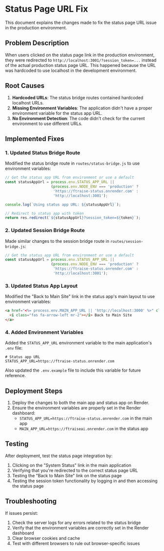 # Status Page URL Fix

This document explains the changes made to fix the status page URL issue in the production environment.

## Problem Description

When users clicked on the status page link in the production environment, they were redirected to `http://localhost:3001/?session_token=...` instead of the actual production status page URL. This happened because the URL was hardcoded to use localhost in the development environment.

## Root Causes

1. **Hardcoded URLs**: The status bridge routes contained hardcoded localhost URLs.
2. **Missing Environment Variables**: The application didn't have a proper environment variable for the status app URL.
3. **No Environment Detection**: The code didn't check for the current environment to use different URLs.

## Implemented Fixes

### 1. Updated Status Bridge Route

Modified the status bridge route in `routes/status-bridge.js` to use environment variables:

```javascript
// Get the status app URL from environment or use a default
const statusAppUrl = process.env.STATUS_APP_URL || 
                     (process.env.NODE_ENV === 'production' ? 
                      'https://ftraise-status.onrender.com' : 
                      'http://localhost:3001');

console.log(`Using status app URL: ${statusAppUrl}`);

// Redirect to status app with token
return res.redirect(`${statusAppUrl}?session_token=${token}`);
```

### 2. Updated Session Bridge Route

Made similar changes to the session bridge route in `routes/session-bridge.js`:

```javascript
// Get the status app URL from environment or use a default
const statusAppUrl = process.env.STATUS_APP_URL || 
                     (process.env.NODE_ENV === 'production' ? 
                      'https://ftraise-status.onrender.com' : 
                      'http://localhost:3001');
```

### 3. Updated Status App Layout

Modified the "Back to Main Site" link in the status app's main layout to use environment variables:

```html
<a href="<%= process.env.MAIN_APP_URL || 'http://localhost:3000' %>" class="text-gray-400 hover:text-white transition-colors">
  <i class="fas fa-arrow-left mr-2"></i> Back to Main Site
</a>
```

### 4. Added Environment Variables

Added the `STATUS_APP_URL` environment variable to the main application's `.env` file:

```
# Status app URL
STATUS_APP_URL=https://ftraise-status.onrender.com
```

Also updated the `.env.example` file to include this variable for future reference.

## Deployment Steps

1. Deploy the changes to both the main app and status app on Render.
2. Ensure the environment variables are properly set in the Render dashboard:
   - `STATUS_APP_URL=https://ftraise-status.onrender.com` in the main app
   - `MAIN_APP_URL=https://ftraiseai.onrender.com` in the status app

## Testing

After deployment, test the status page integration by:

1. Clicking on the "System Status" link in the main application
2. Verifying that you're redirected to the correct status page URL
3. Testing the "Back to Main Site" link on the status page
4. Testing the session token functionality by logging in and then accessing the status page

## Troubleshooting

If issues persist:
1. Check the server logs for any errors related to the status bridge
2. Verify that the environment variables are correctly set in the Render dashboard
3. Clear browser cookies and cache
4. Test with different browsers to rule out browser-specific issues
